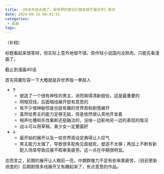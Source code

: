 ```yaml
---
title: 《秒杀外挂太强了，异世界的家伙们根本就不是对手》简评
date: 2024-06-16 00:41:51
categories:
 - 品鉴
tags:
---
```


（补档）

标题看起来很答辩，但实际上意外地很不错。原作轻小说国内没熟肉，只能先看漫画了。

截止到漫画40话

<!-- more -->

首先简要形容一下大概就是异世界版一拳超人

* ↑
  * 塑造了一个很有神性的男主，进而爽得清新脱俗，这是最重要的
  * 明暗双线，后面暗线展开挺有意思的
  * 有不少很神秘但是也挺有趣的世界观和剧情展开
  * 虽然给男主的能力足够无敌，但是依然很认真地开发着
  * 相声吐槽和杀伐果断还挺融洽的，没啥一边影响另一边的表现的情况
  * 战斗可以用草稿，美少女一定要画好
* ↓
  * 最开始的展开以及一些世界观设定典得让人叹气
  * 男主能力太强了，导致很多配角见面就死，塑造不太够；再加上不断有新配入场常导致应接不暇审美疲劳。这一点在中期很明显。

总而言之，前期的展开让人眼前一亮，中期群像力不足有些审美疲劳，（目前更新进度的）后期剧情多线展开又有趣起来了，有点意思的作品。